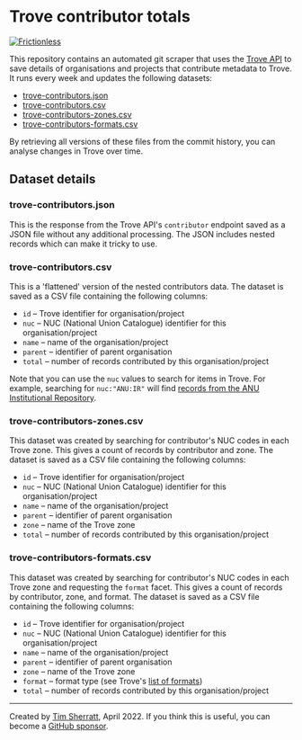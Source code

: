 # Trove contributor totals

[![Frictionless](https://github.com/wragge/trove-contributor-totals/actions/workflows/frictionless.yaml/badge.svg)](https://repository.frictionlessdata.io/report?user=wragge&repo=trove-contributor-totals&flow=frictionless)

This repository contains an automated git scraper that uses the [Trove API](https://troveconsole.herokuapp.com/) to save details of organisations and projects that contribute metadata to Trove. It runs every week and updates the following datasets:

* [trove-contributors.json](data/trove-contributors.json)
* [trove-contributors.csv](data/trove-contributors.csv)
* [trove-contributors-zones.csv](data/trove-contributors-zones.csv)
* [trove-contributors-formats.csv](data/trove-contributors-formats.csv)

By retrieving all versions of these files from the commit history, you can analyse changes in Trove over time.

## Dataset details

### trove-contributors.json

This is the response from the Trove API's `contributor` endpoint saved as a JSON file without any additional processing. The JSON includes nested records which can make it tricky to use.

### trove-contributors.csv

This is a 'flattened' version of the nested contributors data. The dataset is saved as a CSV file containing the following columns:

* `id` – Trove identifier for organisation/project
* `nuc` – NUC (National Union Catalogue) identifier for this organisation/project
* `name` – name of the organisation/project
* `parent` – identifier of parent organisation
* `total` – number of records contributed by this organisation/project

Note that you can use the `nuc` values to search for items in Trove. For example, searching for `nuc:"ANU:IR"` will find [records from the ANU Institutional Repository](https://trove.nla.gov.au/search?keyword=nuc%3A%22ANU%3AIR%22).

### trove-contributors-zones.csv

This dataset was created by searching for contributor's NUC codes in each Trove zone. This gives a count of records by contributor and zone. The dataset is saved as a CSV file containing the following columns:

* `id` – Trove identifier for organisation/project
* `nuc` – NUC (National Union Catalogue) identifier for this organisation/project
* `name` – name of the organisation/project
* `parent` – identifier of parent organisation
* `zone` – name of the Trove zone
* `total` – number of records contributed by this organisation/project

### trove-contributors-formats.csv

This dataset was created by searching for contributor's NUC codes in each Trove zone and requesting the `format` facet. This gives a count of records by contributor, zone, and format. The dataset is saved as a CSV file containing the following columns:

* `id` – Trove identifier for organisation/project
* `nuc` – NUC (National Union Catalogue) identifier for this organisation/project
* `name` – name of the organisation/project
* `parent` – identifier of parent organisation
* `zone` – name of the Trove zone
* `format` – format type (see Trove's [list of formats](https://trove.nla.gov.au/about/create-something/using-api/api-technical-guide#formats))
* `total` – number of records contributed by this organisation/project



---

Created by [Tim Sherratt](https://timsherratt.org), April 2022. If you think this is useful, you can become a [GitHub sponsor](https://github.com/sponsors/wragge).

